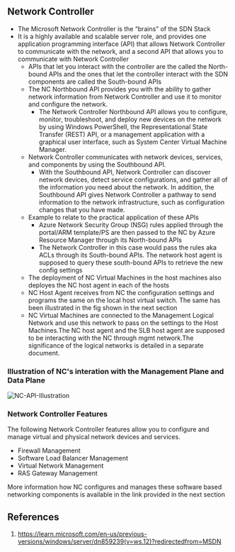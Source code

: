 ## Network Controller

- The Microsoft Network Controller is the “brains” of the SDN Stack
- It is a highly available and scalable server role, and provides one application programming interface (API) that allows Network Controller to communicate with the network, and a second API that allows you to communicate with Network Controller
  - APIs that let you interact with the controller are the called the North-bound APIs and the ones that let the controller interact with the SDN components are called the South-bound APIs
  - The NC Northbound API provides you with the ability to gather network information from Network Controller and use it to monitor and configure the network.
    - The Network Controller Northbound API allows you to configure, monitor, troubleshoot, and deploy new devices on the network by using Windows PowerShell, the Representational State Transfer (REST) API, or a management application with a graphical user interface, such as System Center Virtual Machine Manager.
  - Network Controller communicates with network devices, services, and components by using the Southbound API.
    - With the Southbound API, Network Controller can discover network devices, detect service configurations, and gather all of the information you need about the network. In addition, the Southbound API gives Network Controller a pathway to send information to the network infrastructure, such as configuration changes that you have made.
  - Example to relate to the practical application of these APIs
    - Azure Network Security Group (NSG) rules applied through the portal/ARM template/PS are then passed to the NC by Azure Resource Manager through its North-bound APIs
    - The Network Controller in this case would pass the rules aka ACLs through its South-bound APIs. The network host agent is supposed to query these south-bound APIs to retrieve the new config settings
  - The deployment of NC Virtual Machines in the host machines also deployes the NC host agent in each of the hosts
  - NC Host Agent receives from NC the configuration settings and programs the same on the local host virtual switch. The same has been illustrated in the fig shown in the next section
  - NC Virtual Machines are connected to the Management Logical Network and use this network to pass on the settings to the Host Machines.The NC host agent and the SLB host agent are supposed to be interacting with the NC through mgmt network.The significance of the logical networks is detailed in a separate document. 

### Illustration of NC's interation with the Management Plane and Data Plane
![NC-API-Illustration](https://user-images.githubusercontent.com/13979783/214771268-5bc7d3da-a18a-4fce-b59f-659af99b2120.png)


### Network Controller Features
The following Network Controller features allow you to configure and manage virtual and physical network devices and services.

- Firewall Management
- Software Load Balancer Management
- Virtual Network Management
- RAS Gateway Management  

More information how NC configures and manages these software based networking components is available in the link provided in the next section


## References
1. https://learn.microsoft.com/en-us/previous-versions/windows/server/dn859239(v=ws.12)?redirectedfrom=MSDN
